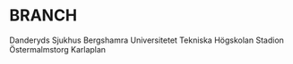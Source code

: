 # BRANCH
Danderyds Sjukhus
Bergshamra
Universitetet
Tekniska Högskolan
Stadion
Östermalmstorg
Karlaplan
